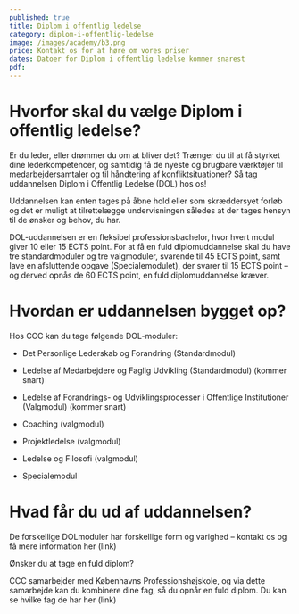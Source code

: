 ```yaml
---
published: true
title: Diplom i offentlig ledelse
category: diplom-i-offentlig-ledelse
image: /images/academy/b3.png
price: Kontakt os for at høre om vores priser
dates: Datoer for Diplom i offentlig ledelse kommer snarest
pdf:
---
```


# Hvorfor skal du vælge Diplom i offentlig ledelse?

Er du leder, eller drømmer du om at bliver det? Trænger du til at få styrket dine lederkompetencer, og samtidig få de nyeste og brugbare værktøjer til medarbejdersamtaler og til håndtering af konfliktsituationer? Så tag uddannelsen Diplom i Offentlig Ledelse (DOL) hos os! 

Uddannelsen kan enten tages på åbne hold eller som skræddersyet forløb og det er muligt at tilrettelægge undervisningen således at der tages hensyn til de ønsker og behov, du har. 

DOL-uddannelsen er en fleksibel professionsbachelor, hvor hvert modul giver 10 eller 15 ECTS point. For at få en fuld diplomuddannelse skal du have tre standardmoduler og tre valgmoduler, svarende til 45 ECTS point, samt lave en afsluttende opgave (Specialemodulet), der svarer til 15 ECTS point – og derved opnås de 60 ECTS point, en fuld diplomuddannelse kræver. 

# Hvordan er uddannelsen bygget op?

Hos CCC kan du tage følgende DOL-moduler: 

- Det Personlige Lederskab og Forandring (Standardmodul) 

- Ledelse af Medarbejdere og Faglig Udvikling (Standardmodul) (kommer snart) 

- Ledelse af Forandrings- og Udviklingsprocesser i Offentlige Institutioner (Valgmodul) (kommer snart) 

- Coaching (valgmodul) 

- Projektledelse (valgmodul) 

- Ledelse og Filosofi (valgmodul) 

- Specialemodul  

# Hvad får du ud af uddannelsen?

De forskellige DOLmoduler har forskellige form og varighed – kontakt os og få mere information her (link) 

Ønsker du at tage en fuld diplom?

CCC samarbejder med Københavns Professionshøjskole, og via dette samarbejde kan du kombinere dine fag, så du opnår en fuld diplom. Du kan se hvilke fag de har her (link) 